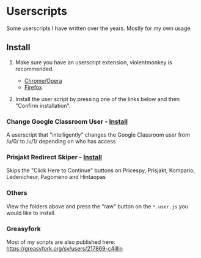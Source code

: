 # Userscripts

Some userscripts I have written over the years. Mostly for my own usage.

## Install

1. Make sure you have an userscript extension, violentmonkey is recommended.

   * [Chrome/Opera](https://chrome.google.com/webstore/detail/violentmonkey/jinjaccalgkegednnccohejagnlnfdag "Chrome Web Store")
   * [Firefox](https://addons.mozilla.org/en-US/firefox/addon/violentmonkey/ "Firefox Add-ons")

2. Install the user script by pressing one of the links below and then "Confirm installation".

### Change Google Classroom User - [Install](https://github.com/C4illin/Userscripts/raw/master/Change-Google-Classroom-User/ChangeClassroom.user.js)

A userscript that "intelligently" changes the Google Classroom user from /u/0/ to /u/1/ depending on who has access

### Prisjakt Redirect Skiper - [Install](https://github.com/C4illin/Userscripts/raw/master/Prisjakt-Redirect-Skiper/PrisjaktRedirectSkiper.user.js)

Skips the "Click Here to Continue" buttons on Pricespy, Prisjakt, Kompario, Ledenicheur, Pagomeno and Hintaopas

### Others

View the folders above and press the "raw" button on the `*.user.js` you would like to install.


### Greasyfork

Most of my scripts are also published here: https://greasyfork.org/sv/users/217869-c4illin
